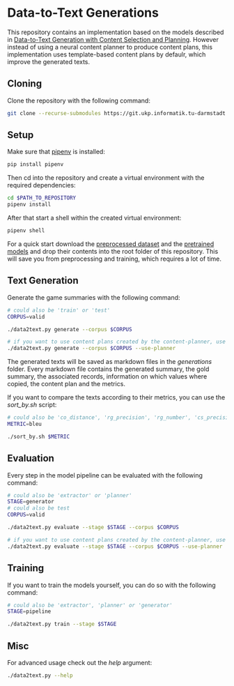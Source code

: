 # Data-to-Text Generations
This repository contains an implementation based on the models described in
[Data-to-Text Generation with Content Selection and Planning](https://arxiv.org/pdf/1809.00582.pdf).
However instead of using a neural content planner to produce content plans,
this implementation uses template-based content plans by defaulr, which improve
the generated texts.

## Cloning
Clone the repository with the following command:
```sh
git clone --recurse-submodules https://git.ukp.informatik.tu-darmstadt.de/belouadi/data-to-text-generator.git
```

## Setup
Make sure that [pipenv](https://pipenv.readthedocs.io/en/latest/) is installed:
```sh
pip install pipenv
```
Then cd into the repository and create a virtual environment with the required
dependencies:
```sh
cd $PATH_TO_REPOSITORY
pipenv install
```
After that start a shell within the created virtual environment:
```sh
pipenv shell
```
For a quick start download the
[preprocessed dataset](https://www.dropbox.com/s/iq06a5m2mxask98/data.zip?dl=0)
and the
[pretrained models](https://www.dropbox.com/s/ufz5s5d1sznfs26/models.zip?dl=0)
and drop their contents into the root folder of this repository. This will save
you from preprocessing and training, which requires a lot of time.

## Text Generation
Generate the game summaries with the following command:
```sh
# could also be 'train' or 'test'
CORPUS=valid

./data2text.py generate --corpus $CORPUS

# if you want to use content plans created by the content-planner, use this command:
./data2text.py generate --corpus $CORPUS --use-planner
```
The generated texts will be saved as markdown files in the *generations*
folder. Every markdown file contains the generated summary, the gold summary,
the associated records, information on which values where copied, the content
plan and the metrics.

If you want to compare the texts according to their metrics, you can use the
*sort_by.sh* script:
```sh
# could also be 'co_distance', 'rg_precision', 'rg_number', 'cs_precision' or 'cs_recall'   
METRIC=bleu

./sort_by.sh $METRIC        
```

## Evaluation
Every step in the model pipeline can be evaluated with the following command:
```sh
# could also be 'extractor' or 'planner'
STAGE=generator
# could also be test
CORPUS=valid

./data2text.py evaluate --stage $STAGE --corpus $CORPUS

# if you want to use content plans created by the content-planner, use this command:
./data2text.py evaluate --stage $STAGE --corpus $CORPUS --use-planner
```

## Training
If you want to train the models yourself, you can do so with the following
command:
```sh
# could also be 'extractor', 'planner' or 'generator'
STAGE=pipeline

./data2text.py train --stage $STAGE
```

## Misc
For advanced usage check out the *help* argument:
```sh
./data2text.py --help
```
